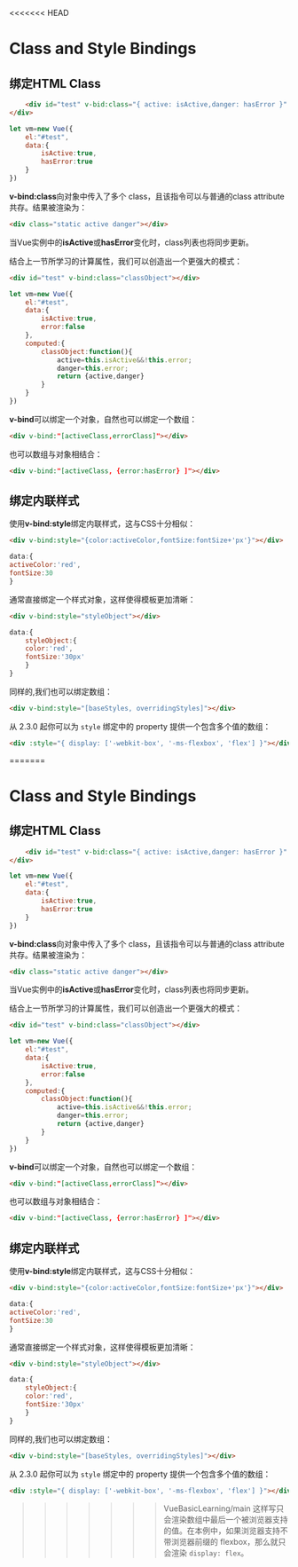<<<<<<< HEAD
# Class and Style Bindings

## 绑定HTML Class

```html
	<div id="test" v-bid:class="{ active: isActive,danger: hasError }" class="static">       
</div>
```

```js
let vm=new Vue({
    el:"#test",
    data:{
        isActive:true,
        hasError:true
    }
})
```

**v-bind:class**向对象中传入了多个 class，且该指令可以与普通的class attribute共存。结果被渲染为：

```html
<div class="static active danger"></div>
```

当Vue实例中的**isActive**或**hasError**变化时，class列表也将同步更新。

结合上一节所学习的计算属性，我们可以创造出一个更强大的模式：

```html
<div id="test" v-bind:class="classObject"></div>
```



```js
let vm=new Vue({
    el:"#test",
    data:{
        isActive:true,
        error:false
    },
    computed:{
        classObject:function(){
            active=this.isActive&&!this.error;
            danger=this.error;
            return {active,danger}
        }
    }
})
```

**v-bind**可以绑定一个对象，自然也可以绑定一个数组：

```html
<div v-bind:"[activeClass,errorClass]"></div>
```

也可以数组与对象相结合：

```html
<div v-bind:"[activeClass, {error:hasError} ]"></div>
```

## 绑定内联样式

使用**v-bind:style**绑定内联样式，这与CSS十分相似：

```html
<div v-bind:style="{color:activeColor,fontSize:fontSize+'px'}"></div>
```

```js
data:{
activeColor:'red',
fontSize:30
}
```

通常直接绑定一个样式对象，这样使得模板更加清晰：

```html
<div v-bind:style="styleObject"></div>
```

```js
data:{
	styleObject:{
	color:'red',
	fontSize:'30px'
	}
}
```

同样的,我们也可以绑定数组：

```html
<div v-bind:style="[baseStyles, overridingStyles]"></div>
```

从 2.3.0 起你可以为 `style` 绑定中的 property 提供一个包含多个值的数组：

```html
<div :style="{ display: ['-webkit-box', '-ms-flexbox', 'flex'] }"></div>
```

=======
# Class and Style Bindings

## 绑定HTML Class

```html
	<div id="test" v-bid:class="{ active: isActive,danger: hasError }" class="static">       
</div>
```

```js
let vm=new Vue({
    el:"#test",
    data:{
        isActive:true,
        hasError:true
    }
})
```

**v-bind:class**向对象中传入了多个 class，且该指令可以与普通的class attribute共存。结果被渲染为：

```html
<div class="static active danger"></div>
```

当Vue实例中的**isActive**或**hasError**变化时，class列表也将同步更新。

结合上一节所学习的计算属性，我们可以创造出一个更强大的模式：

```html
<div id="test" v-bind:class="classObject"></div>
```



```js
let vm=new Vue({
    el:"#test",
    data:{
        isActive:true,
        error:false
    },
    computed:{
        classObject:function(){
            active=this.isActive&&!this.error;
            danger=this.error;
            return {active,danger}
        }
    }
})
```

**v-bind**可以绑定一个对象，自然也可以绑定一个数组：

```html
<div v-bind:"[activeClass,errorClass]"></div>
```

也可以数组与对象相结合：

```html
<div v-bind:"[activeClass, {error:hasError} ]"></div>
```

## 绑定内联样式

使用**v-bind:style**绑定内联样式，这与CSS十分相似：

```html
<div v-bind:style="{color:activeColor,fontSize:fontSize+'px'}"></div>
```

```js
data:{
activeColor:'red',
fontSize:30
}
```

通常直接绑定一个样式对象，这样使得模板更加清晰：

```html
<div v-bind:style="styleObject"></div>
```

```js
data:{
	styleObject:{
	color:'red',
	fontSize:'30px'
	}
}
```

同样的,我们也可以绑定数组：

```html
<div v-bind:style="[baseStyles, overridingStyles]"></div>
```

从 2.3.0 起你可以为 `style` 绑定中的 property 提供一个包含多个值的数组：

```html
<div :style="{ display: ['-webkit-box', '-ms-flexbox', 'flex'] }"></div>
```

>>>>>>> VueBasicLearning/main
这样写只会渲染数组中最后一个被浏览器支持的值。在本例中，如果浏览器支持不带浏览器前缀的 flexbox，那么就只会渲染 `display: flex`。